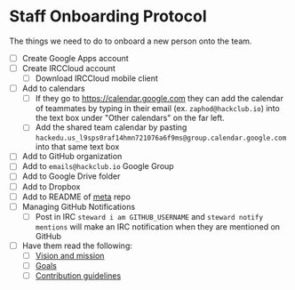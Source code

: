 # Staff Onboarding Protocol

The things we need to do to onboard a new person onto the team.

- [ ] Create Google Apps account
- [ ] Create IRCCloud account
  - [ ] Download IRCCloud mobile client
- [ ] Add to calendars
  - [ ] If they go to https://calendar.google.com they can add the calendar of
    teammates by typing in their email (ex. `zaphod@hackclub.io`) into the
    text box under "Other calendars" on the far left.
  - [ ] Add the shared team calendar by pasting
    `hackedu.us_l9sps0raf14hmn721076a6f9ms@group.calendar.google.com` into that
    same text box
- [ ] Add to GitHub organization
- [ ] Add to `emails@hackclub.io` Google Group
- [ ] Add to Google Drive folder
- [ ] Add to Dropbox
- [ ] Add to README of [meta](https://github.com/hackclub/meta) repo
- [ ] Managing GitHub Notifications
  - [ ] Post in IRC `steward i am GITHUB_USERNAME` and `steward notify mentions`
    will make an IRC notification when they are mentioned on GitHub
- [ ] Have them read the following:
  - [ ] [Vision and mission](README.md#vision-and-mission)
  - [ ] [Goals](GOALS.md)
  - [ ] [Contribution guidelines](https://github.com/hackclub/hackclub/blob/master/CONTRIBUTING.md)
